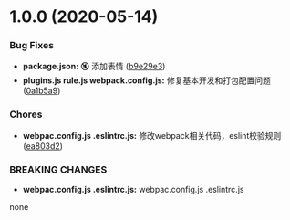 <a name="1.0.0"></a>
# 1.0.0 (2020-05-14)


### Bug Fixes

* **package.json:** :mute: 添加表情 ([b9e29e3](https://github.com/ZengyufaYangchuyan/vue-quickly-start-tempalte/commit/b9e29e3))
* **plugins.js rule.js webpack.config.js:** 修复基本开发和打包配置问题 ([0a1b5a9](https://github.com/ZengyufaYangchuyan/vue-quickly-start-tempalte/commit/0a1b5a9))


### Chores

* **webpac.config.js .eslintrc.js:** 修改webpack相关代码，eslint校验规则 ([ea803d2](https://github.com/ZengyufaYangchuyan/vue-quickly-start-tempalte/commit/ea803d2))


### BREAKING CHANGES

* **webpac.config.js .eslintrc.js:** webpac.config.js .eslintrc.js

none



